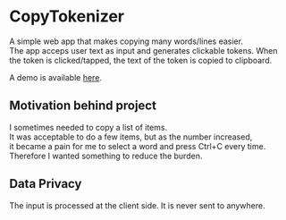 # CopyTokenizer
A simple web app that makes copying many words/lines easier. \
The app acceps user text as input and generates clickable tokens.
When the token is clicked/tapped, the text of the token is copied to clipboard.

A demo is available [here](https://lulkafe.github.io/CopyTokenizer/).

## Motivation behind project
I sometimes needed to copy a list of items. \
It was acceptable to do a few items, but as the number increased, \
it became a pain for me to select a word and press Ctrl+C every time. \
Therefore I wanted something to reduce the burden. 

## Data Privacy
The input is processed at the client side. It is never sent to anywhere. 
